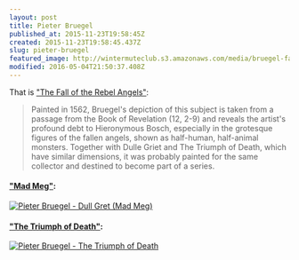 ```yaml
---
layout: post
title: Pieter Bruegel
published_at: 2015-11-23T19:58:45Z
created: 2015-11-23T19:58:45.437Z
slug: pieter-bruegel
featured_image: http://wintermuteclub.s3.amazonaws.com/media/bruegel-fall-of-the-rebel-angels.jpg
modified: 2016-05-04T21:50:37.408Z
---
```

That is ["The Fall of the Rebel Angels"](https://en.wikipedia.org/wiki/The_Fall_of_the_Rebel_Angels_(Bruegel)):

> Painted in 1562, Bruegel's depiction of this subject is taken from a passage from the Book of Revelation (12, 2-9) and reveals the artist's profound debt to Hieronymous Bosch, especially in the grotesque figures of the fallen angels, shown as half-human, half-animal monsters. Together with Dulle Griet and The Triumph of Death, which have similar dimensions, it was probably painted for the same collector and destined to become part of a series.

#### ["Mad Meg"](https://en.wikipedia.org/wiki/Dull_Gret):

[<div><img class="full-width" src="http://wintermuteclub.s3.amazonaws.com/media/bruegel-mad-meg.jpg" alt="Pieter Bruegel - Dull Gret (Mad Meg)"></div>](https://en.wikipedia.org/wiki/Dull_Gret)

#### ["The Triumph of Death"](https://en.wikipedia.org/wiki/The_Triumph_of_Death):

[<div><img class="full-width" src="http://wintermuteclub.s3.amazonaws.com/media/bruegel-triumph-of-death.jpg" alt="Pieter Bruegel - The Triumph of Death"></div>](https://en.wikipedia.org/wiki/The_Triumph_of_Death)
